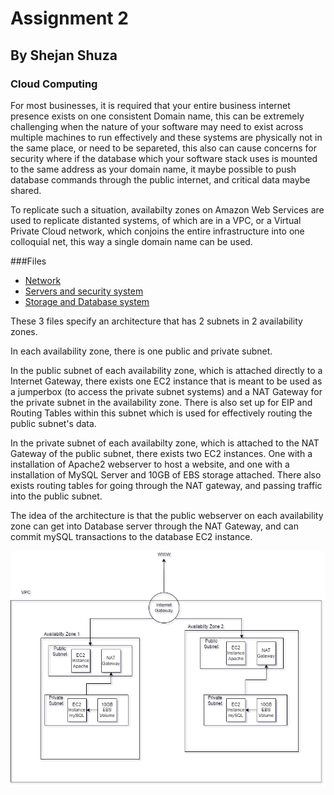 # Assignment 2
## By Shejan Shuza
### Cloud Computing


For most businesses, it is required that your entire business internet presence exists on one consistent Domain name, this can be extremely challenging when the nature of your software may need to exist across multiple machines to run effectively and these systems are physically not in the same place, or need to be separeted, this also can cause concerns for security where if the database which your software stack uses is mounted to the same address as your domain name, it maybe possible to push database commands through the public internet, and critical data maybe shared.

To replicate such a situation, availabilty zones on Amazon Web Services are used to replicate distanted systems, of which are in a VPC, or a Virtual Private Cloud network, which conjoins the entire infrastructure into one colloquial net, this way a single domain name can be used. 

###Files

- [Network](network.yaml)
- [Servers and security system](server&#32;and&#32;security.yaml)
- [Storage and Database system](storage&#32;and&#32;database.yaml)

These 3 files specify an architecture that has 2 subnets in 2 availability zones.

In each availability zone, there is one public and private subnet. 

In the public subnet of each availability zone, which is attached directly to a Internet Gateway, there exists one EC2 instance that is meant to be used as a jumperbox (to access the private subnet systems) and a NAT Gateway for the private subnet in the availability zone. There is also set up for EIP and Routing Tables within this subnet which is used for effectively routing the public subnet's data.

In the private subnet of each availabilty zone, which is attached to the NAT Gateway of the public subnet, there exists two EC2 instances. One with a installation of Apache2 webserver to host a website, and one with a installation of MySQL Server and 10GB of EBS storage attached. There also exists routing tables for going through the NAT gateway, and passing traffic into the public subnet.

The idea of the architecture is that the public webserver on each availability zone can get into Database server through the NAT Gateway, and can commit mySQL transactions to the database EC2 instance. 

![Diagram](Diagram.drawio.png)

